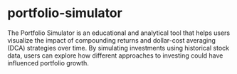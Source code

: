 # portfolio-simulator
The Portfolio Simulator is an educational and analytical tool that helps users visualize the impact of compounding returns and dollar-cost averaging (DCA) strategies over time. By simulating investments using historical stock data, users can explore how different approaches to investing could have influenced portfolio growth.
